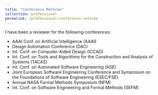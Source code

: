 ```yaml
---
title: "Conference Referee"
collection: professional
permalink: /professional/conference-referee
---
```


I have been a reviewer for the following conferences:

- AAAI Conf. on Artificial Intelligence (AAAI)
- Design Automation Conference (DAC)
- Int. Conf. on Computer-Aided Design (ICCAD)
- Int. Conf. on Tools and Algorithms for the Construction and Analysis of Systems (TACAS)
- Int. Conf. on Automated Software Engineering (ASE)
- Joint European Software Engineering Conference and Symposium on the Foundations of Software
  Engineering (ESEC/FSE)
- Annual NASA Formal Methods Symposium (NFM)
- Int. Conf. on Software Engineering and Formal Methods (SEFM)
